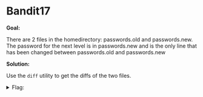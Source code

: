 <h1>Bandit17</h1>

<b>Goal:</b>

There are 2 files in the homedirectory: passwords.old and passwords.new. The password for the next level is in passwords.new and is the only line that has been changed between passwords.old and passwords.new

<b>Solution:</b>

Use the <code>diff</code> utility to get the diffs of the two files.

<details>
	<summary>Flag:</summary>

	kfBf3eYk5BPBRzwjqutbbfE887SVc5Yd

</details>